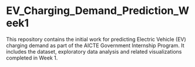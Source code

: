 # EV_Charging_Demand_Prediction_Week1
This repository contains the initial work for predicting Electric Vehicle (EV) charging demand as part of the AICTE Government Internship Program. It includes the dataset, exploratory data analysis and related visualizations completed in Week 1.
